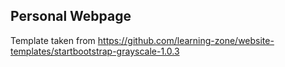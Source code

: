 ## Personal Webpage

Template taken from https://github.com/learning-zone/website-templates/startbootstrap-grayscale-1.0.3
